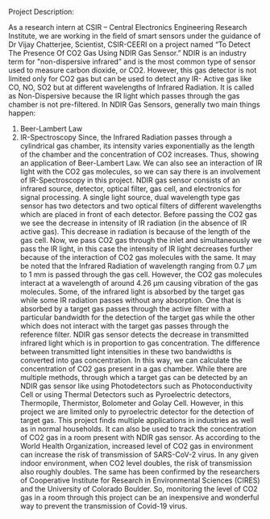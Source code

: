 Project Description:

As a research intern at CSIR – Central Electronics Engineering Research
Institute, we are working in the field of smart sensors under the guidance of Dr
Vijay Chatterjee, Scientist, CSIR-CEERI on a project named “To Detect The
Presence Of CO2 Gas Using NDIR Gas Sensor.”
NDIR is an industry term for "non-dispersive infrared” and is the most common
type of sensor used to measure carbon dioxide, or CO2. However, this gas
detector is not limited only for CO2 gas but can be used to detect any IR- Active
gas like CO, NO, SO2 but at different wavelengths of Infrared Radiation. It is
called as Non-Dispersive because the IR light which passes through the gas
chamber is not pre-filtered.
In NDIR Gas Sensors, generally two main things happen:
1. Beer-Lambert Law
2. IR-Spectroscopy
Since, the Infrared Radiation passes through a cylindrical gas chamber, its
intensity varies exponentially as the length of the chamber and the
concentration of CO2 increases. Thus, showing an application of Beer-Lambert
Law. We can also see an interaction of IR light with the CO2 gas molecules, so we
can say there is an involvement of IR-Spectroscopy in this project.
NDIR gas sensor consists of an infrared source, detector, optical filter, gas cell,
and electronics for signal processing. A single light source, dual wavelength type
gas sensor has two detectors and two optical filters of different wavelengths
which are placed in front of each detector. Before passing the CO2 gas we see
the decrease in intensity of IR radiation (in the absence of IR active gas). This
decrease in radiation is because of the length of the gas cell. Now, we pass CO2
gas through the inlet and simultaneously we pass the IR light, in this case the
intensity of IR light decreases further because of the interaction of CO2 gas
molecules with the same. It may be noted that the Infrared Radiation of
wavelength ranging from 0.7 μm to 1 mm is passed through the gas cell.
However, the CO2 gas molecules interact at a wavelength of around 4.26 μm
causing vibration of the gas molecules.
Some, of the infrared light is absorbed by the target gas while some IR radiation
passes without any absorption. One that is absorbed by a target gas passes
through the active filter with a particular bandwidth for the detection of the
target gas while the other which does not interact with the target gas passes
through the reference filter. NDIR gas sensor detects the decrease in
transmitted infrared light which is in proportion to gas concentration. The
difference between transmitted light intensities in these two bandwidths is
converted into gas concentration. In this way, we can calculate the
concentration of CO2 gas present in a gas chamber.
While there are multiple methods, through which a target gas can be detected
by an NDIR gas sensor like using Photodetectors such as Photoconductivity Cell
or using Thermal Detectors such as Pyroelectric detectors, Thermopile,
Thermistor, Bolometer and Golay Cell. However, in this project we are limited
only to pyroelectric detector for the detection of target gas.
This project finds multiple applications in industries as well as in normal
households. It can also be used to track the concentration of CO2 gas in a room
present with NDIR gas sensor. As according to the World Health Organization,
increased level of CO2 gas in environment can increase the risk of transmission
of SARS-CoV-2 virus. In any given indoor environment, when CO2 level doubles,
the risk of transmission also roughly doubles. The same has been confirmed by
the researchers of Cooperative Institute for Research in Environmental Sciences
(CIRES) and the University of Colorado Boulder. So, monitoring the level of CO2
gas in a room through this project can be an inexpensive and wonderful way to
prevent the transmission of Covid-19 virus.
